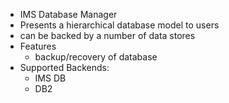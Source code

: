 - IMS Database Manager
- Presents a hierarchical database model to users
- can be backed by a number of data stores
- Features
	- backup/recovery of database
- Supported Backends:
	- IMS DB
	- DB2